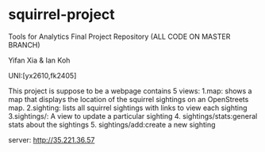# squirrel-project
Tools for Analytics Final Project Repository  (ALL CODE ON MASTER BRANCH)

Yifan Xia & Ian Koh 

UNI:[yx2610,fk2405]

This project is suppose to be a webpage contains 5 views:
1.map: shows a map that displays the location of the squirrel sightings on an OpenStreets map.
2.sighting: lists all squirrel sightings with links to view each sighting
3.sightings/<unique-squirrel-id>: A view to update a particular sighting
4. sightings/stats:general stats about the sightings
5. sightings/add:create a new sighting
 
server: http://35.221.36.57

